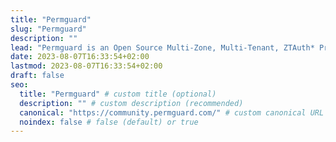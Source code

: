 ```yaml
---
title: "Permguard"
slug: "Permguard"
description: ""
lead: "Permguard is an Open Source Multi-Zone, Multi-Tenant, ZTAuth* Provider"
date: 2023-08-07T16:33:54+02:00
lastmod: 2023-08-07T16:33:54+02:00
draft: false
seo:
  title: "Permguard" # custom title (optional)
  description: "" # custom description (recommended)
  canonical: "https://community.permguard.com/" # custom canonical URL (optional)
  noindex: false # false (default) or true
---
```

